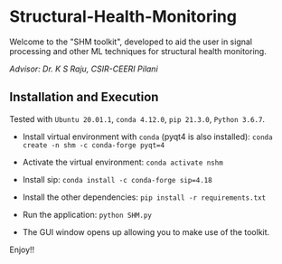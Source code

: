 # Structural-Health-Monitoring

Welcome to the "SHM toolkit", developed to aid the user in signal processing and other ML techniques for structural health monitoring.

_Advisor: Dr. K S Raju, CSIR-CEERI Pilani_

## Installation and Execution

Tested with `Ubuntu 20.01.1`, `conda 4.12.0`, `pip 21.3.0`, `Python 3.6.7`.

- Install virtual environment with `conda` (pyqt4 is also installed): `conda create -n shm -c conda-forge pyqt=4`

- Activate the virtual environment:
`conda activate nshm`
- Install sip: `conda install -c conda-forge sip=4.18`
- Install the other dependencies: `pip install -r requirements.txt`
- Run the application: `python SHM.py`

- The GUI window opens up allowing you to make use of the toolkit.

Enjoy!!
